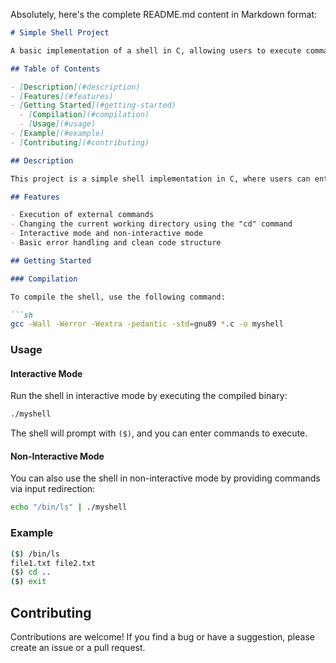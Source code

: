 Absolutely, here's the complete README.md content in Markdown format:

```markdown
# Simple Shell Project

A basic implementation of a shell in C, allowing users to execute commands.

## Table of Contents

- [Description](#description)
- [Features](#features)
- [Getting Started](#getting-started)
  - [Compilation](#compilation)
  - [Usage](#usage)
- [Example](#example)
- [Contributing](#contributing)

## Description

This project is a simple shell implementation in C, where users can enter commands similar to a Unix shell. The shell supports executing internal commands like "cd" as well as external commands available on the system.

## Features

- Execution of external commands
- Changing the current working directory using the "cd" command
- Interactive mode and non-interactive mode
- Basic error handling and clean code structure

## Getting Started

### Compilation

To compile the shell, use the following command:

```sh
gcc -Wall -Werror -Wextra -pedantic -std=gnu89 *.c -o myshell
```

### Usage

#### Interactive Mode

Run the shell in interactive mode by executing the compiled binary:

```sh
./myshell
```

The shell will prompt with `($)`, and you can enter commands to execute.

#### Non-Interactive Mode

You can also use the shell in non-interactive mode by providing commands via input redirection:

```sh
echo "/bin/ls" | ./myshell
```

### Example

```sh
($) /bin/ls
file1.txt file2.txt
($) cd ..
($) exit
```

## Contributing

Contributions are welcome! If you find a bug or have a suggestion, please create an issue or a pull request.
```
